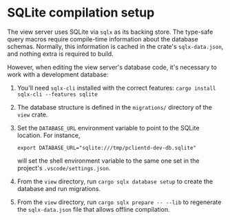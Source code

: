 # SQLite compilation setup

The view server uses SQLite via `sqlx` as its backing store.  The type-safe
query macros require compile-time information about the database schemas.
Normally, this information is cached in the crate's `sqlx-data.json`, and
nothing extra is required to build.

However, when editing the view server's database code, it's necessary to work
with a development database:

1. You'll need `sqlx-cli` installed with the correct features:
`cargo install sqlx-cli --features sqlite`
2. The database structure is defined in the `migrations/` directory of the
`view` crate.
3. Set the `DATABASE_URL` environment variable to point to the SQLite location.
   For instance,

    ```shell
    export DATABASE_URL="sqlite:///tmp/pclientd-dev-db.sqlite"
    ```

    will set the shell environment variable to the same one set in the project's
    `.vscode/settings.json`.
4. From the `view` directory, run `cargo sqlx database setup` to create
the database and run migrations.
5. From the `view` directory, run
`cargo sqlx prepare -- --lib`
to regenerate the `sqlx-data.json` file that allows offline compilation.
